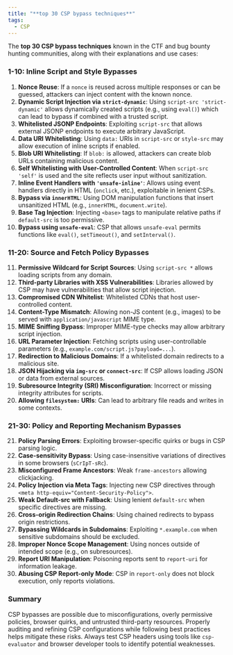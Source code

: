 ```yaml
---
title: "**top 30 CSP bypass techniques**"
tags:
  - CSP
---
```


The **top 30 CSP bypass techniques** known in the CTF and bug bounty hunting communities, along with their explanations and use cases:

### 1-10: Inline Script and Style Bypasses
1. **Nonce Reuse**: If a `nonce` is reused across multiple responses or can be guessed, attackers can inject content with the known nonce.
2. **Dynamic Script Injection via `strict-dynamic`**: Using `script-src 'strict-dynamic'` allows dynamically created scripts (e.g., using `eval()`) which can lead to bypass if combined with a trusted script.
3. **Whitelisted JSONP Endpoints**: Exploiting `script-src` that allows external JSONP endpoints to execute arbitrary JavaScript.
4. **Data URI Whitelisting**: Using `data:` URIs in `script-src` or `style-src` may allow execution of inline scripts if enabled.
5. **Blob URI Whitelisting**: If `blob:` is allowed, attackers can create blob URLs containing malicious content.
6. **Self Whitelisting with User-Controlled Content**: When `script-src 'self'` is used and the site reflects user input without sanitization.
7. **Inline Event Handlers with `'unsafe-inline'`**: Allows using event handlers directly in HTML (`onclick`, etc.), exploitable in lenient CSPs.
8. **Bypass via `innerHTML`**: Using DOM manipulation functions that insert unsanitized HTML (e.g., `innerHTML`, `document.write`).
9. **Base Tag Injection**: Injecting `<base>` tags to manipulate relative paths if `default-src` is too permissive.
10. **Bypass using `unsafe-eval`**: CSP that allows `unsafe-eval` permits functions like `eval()`, `setTimeout()`, and `setInterval()`.

### 11-20: Source and Fetch Policy Bypasses
11. **Permissive Wildcard for Script Sources**: Using `script-src *` allows loading scripts from any domain.
12. **Third-party Libraries with XSS Vulnerabilities**: Libraries allowed by CSP may have vulnerabilities that allow script injection.
13. **Compromised CDN Whitelist**: Whitelisted CDNs that host user-controlled content.
14. **Content-Type Mismatch**: Allowing non-JS content (e.g., images) to be served with `application/javascript` MIME type.
15. **MIME Sniffing Bypass**: Improper MIME-type checks may allow arbitrary script injection.
16. **URL Parameter Injection**: Fetching scripts using user-controllable parameters (e.g., `example.com/script.js?payload=...`).
17. **Redirection to Malicious Domains**: If a whitelisted domain redirects to a malicious site.
18. **JSON Hijacking via `img-src` or `connect-src`**: If CSP allows loading JSON or data from external sources.
19. **Subresource Integrity (SRI) Misconfiguration**: Incorrect or missing integrity attributes for scripts.
20. **Allowing `filesystem:` URIs**: Can lead to arbitrary file reads and writes in some contexts.

### 21-30: Policy and Reporting Mechanism Bypasses
21. **Policy Parsing Errors**: Exploiting browser-specific quirks or bugs in CSP parsing logic.
22. **Case-sensitivity Bypass**: Using case-insensitive variations of directives in some browsers (`sCrIpT-sRc`).
23. **Misconfigured Frame Ancestors**: Weak `frame-ancestors` allowing clickjacking.
24. **Policy Injection via Meta Tags**: Injecting new CSP directives through `<meta http-equiv="Content-Security-Policy">`.
25. **Weak Default-src with Fallback**: Using lenient `default-src` when specific directives are missing.
26. **Cross-origin Redirection Chains**: Using chained redirects to bypass origin restrictions.
27. **Bypassing Wildcards in Subdomains**: Exploiting `*.example.com` when sensitive subdomains should be excluded.
28. **Improper Nonce Scope Management**: Using nonces outside of intended scope (e.g., on subresources).
29. **Report URI Manipulation**: Poisoning reports sent to `report-uri` for information leakage.
30. **Abusing CSP Report-only Mode**: CSP in `report-only` does not block execution, only reports violations.

### Summary
CSP bypasses are possible due to misconfigurations, overly permissive policies, browser quirks, and untrusted third-party resources. Properly auditing and refining CSP configurations while following best practices helps mitigate these risks. Always test CSP headers using tools like `csp-evaluator` and browser developer tools to identify potential weaknesses.
